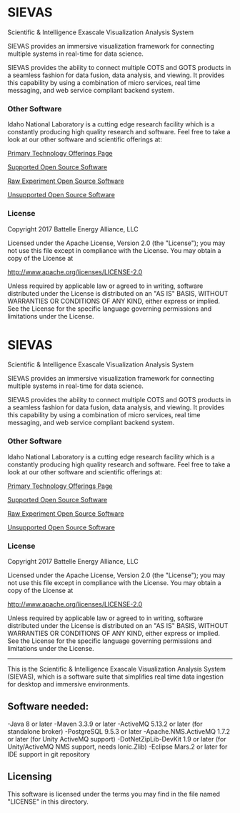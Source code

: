 # SIEVAS
Scientific & Intelligence Exascale Visualization Analysis System

SIEVAS provides an immersive visualization framework for connecting multiple systems in real-time for data science.

SIEVAS provides the ability to connect multiple COTS and GOTS products in a seamless fashion for data fusion, data analysis, and viewing. It provides this capability by using a combination of micro services, real time messaging, and web service compliant backend system. 
 
### Other Software
Idaho National Laboratory is a cutting edge research facility which is a constantly producing high quality research and software. Feel free to take a look at our other software and scientific offerings at:

[Primary Technology Offerings Page](https://www.inl.gov/inl-initiatives/technology-deployment)

[Supported Open Source Software](https://github.com/idaholab)

[Raw Experiment Open Source Software](https://github.com/IdahoLabResearch)

[Unsupported Open Source Software](https://github.com/IdahoLabCuttingBoard)

### License

Copyright 2017 Battelle Energy Alliance, LLC

Licensed under the Apache License, Version 2.0 (the "License");
you may not use this file except in compliance with the License.
You may obtain a copy of the License at

  http://www.apache.org/licenses/LICENSE-2.0

Unless required by applicable law or agreed to in writing, software
distributed under the License is distributed on an "AS IS" BASIS,
WITHOUT WARRANTIES OR CONDITIONS OF ANY KIND, either express or implied.
See the License for the specific language governing permissions and
limitations under the License.


# SIEVAS
Scientific & Intelligence Exascale Visualization Analysis System

SIEVAS provides an immersive visualization framework for connecting multiple systems in real-time for data science.

SIEVAS provides the ability to connect multiple COTS and GOTS products in a seamless fashion for data fusion, data analysis, and viewing. It provides this capability by using a combination of micro services, real time messaging, and web service compliant backend system.

### Other Software
Idaho National Laboratory is a cutting edge research facility which is a constantly producing high quality research and software. Feel free to take a look at our other software and scientific offerings at:

[Primary Technology Offerings Page](https://www.inl.gov/inl-initiatives/technology-deployment)

[Supported Open Source Software](https://github.com/idaholab)

[Raw Experiment Open Source Software](https://github.com/IdahoLabResearch)

[Unsupported Open Source Software](https://github.com/IdahoLabCuttingBoard)

### License

Copyright 2017 Battelle Energy Alliance, LLC

Licensed under the Apache License, Version 2.0 (the "License");
you may not use this file except in compliance with the License.
You may obtain a copy of the License at

  http://www.apache.org/licenses/LICENSE-2.0

Unless required by applicable law or agreed to in writing, software
distributed under the License is distributed on an "AS IS" BASIS,
WITHOUT WARRANTIES OR CONDITIONS OF ANY KIND, either express or implied.
See the License for the specific language governing permissions and
limitations under the License.


-----


This is the Scientific & Intelligence Exascale Visualization Analysis System (SIEVAS), which is a software suite that simplifies real time data ingestion for desktop and immersive environments.


Software needed:
----
-Java 8 or later
-Maven 3.3.9 or later
-ActiveMQ 5.13.2 or later (for standalone broker)
-PostgreSQL 9.5.3 or later
-Apache.NMS.ActiveMQ 1.7.2 or later (for Unity ActiveMQ support)
-DotNetZipLib-DevKit 1.9 or later (for Unity/ActiveMQ NMS support, needs Ionic.Zlib)
-Eclipse Mars.2 or later for IDE support in git repository


Licensing
-----
This software is licensed under the terms you may find in the file named "LICENSE" in this directory.
